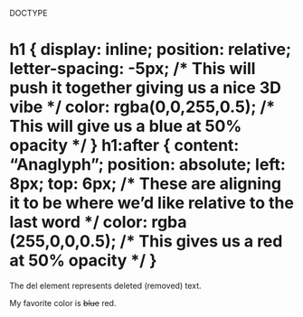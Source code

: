 DOCTYPE <html>
<html>
<body>
<h1> h1 {
display: inline;
position: relative;
letter-spacing: -5px; /* This will push it together giving us a nice 3D vibe */
color: rgba(0,0,255,0.5); /* This will give us a blue at 50% opacity */
}
h1:after {
content: “Anaglyph”;
position: absolute;
left: 8px; top: 6px; /* These are aligning it to be where we’d like relative to the last word */
color: rgba (255,0,0,0.5); /* This gives us a red at 50% opacity */
} </h1>
<p>The del element represents deleted (removed) text.</p>

<p>My favorite color is <del>blue</del> red.</p>

</body>
</html>
